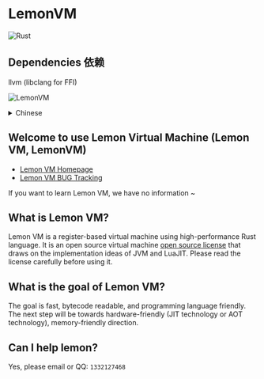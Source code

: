 # LemonVM
![Rust](https://github.com/LemonHX/LemonVM/workflows/Rust/badge.svg?branch=master)
## Dependencies 依赖
llvm (libclang for FFI)

![LemonVM](lemonvm.gif)

<details><summary>Chinese</summary>
<p>

## 欢迎使用柠檬虚拟机（柠檬VM，LemonVM）

这是柠檬虚拟机（以后将统称为柠檬VM)
- [柠檬VM 主页](https://github.com/lemonhx/lemonvm)
- [柠檬VM BUG追踪](https://github.com/LemonHX/LemonVM/labels/bug)

如果想要学习柠檬VM，我们什么资料也没有~

## 什么是柠檬VM？

柠檬VM是一个使用高性能的Rust语言的基于寄存器的虚拟机，借鉴了JVM和LuaJIT的实现思想的一个开源的虚拟机[开源协议](https://github.com/LemonHX/LXXSDT-License)，使用之前请仔细阅读。

## 柠檬VM的目标是什么？

目标是快速，字节码可读，且编程语言友好。
下一步将会向着硬件友好（JIT技术或AOT技术），内存友好的方向努力。

还有就是国内<del>@某个方舟</del>对于VM的研究屈指可数，但是往往缺乏学习资料，要么就是代码太多，不利于下手，柠檬VM将使用最少的魔法去实现，以方便大家学习。

## 我能帮柠檬吗？

可以，请私信QQ：`1332127468`
</p>
</details>

## Welcome to use Lemon Virtual Machine (Lemon VM, LemonVM)
- [Lemon VM Homepage](https://github.com/lemonhx/lemonvm)
- [Lemon VM BUG Tracking](https://github.com/LemonHX/LemonVM/labels/bug)

If you want to learn Lemon VM, we have no information ~

## What is Lemon VM?

Lemon VM is a register-based virtual machine using high-performance Rust language. It is an open source virtual machine [open source license](https://github.com/LemonHX/LXXSDT-License) that draws on the implementation ideas of JVM and LuaJIT. Please read the license carefully before using it.

## What is the goal of Lemon VM?

The goal is fast, bytecode readable, and programming language friendly.
The next step will be towards hardware-friendly (JIT technology or AOT technology), memory-friendly direction.

## Can I help lemon?

Yes, please email or QQ: `1332127468`
